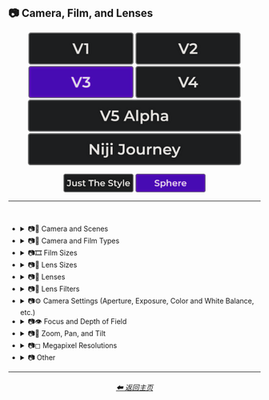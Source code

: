 <h2>📷 Camera, Film, and Lenses</h2>

<div align="center">

[<img src="/Images/Repo_Parts/Buttons/Version_Buttons/button_version_V1_inactive.webp?raw=true" alt="MidJourney V1" height="64" />](/Pages/MJ_V1/Style_Pages/Sphere/Camera.md)
[<img src="/Images/Repo_Parts/Buttons/Version_Buttons/button_version_V2_inactive.webp?raw=true" alt="MidJourney V2" height="64" />](/Pages/MJ_V2/Style_Pages/Sphere/Camera.md)
[<img src="/Images/Repo_Parts/Buttons/Version_Buttons/button_version_V3_active.webp?raw=true" alt="MidJourney V3" height="64" />](/Pages/MJ_V3/Style_Pages/Sphere/Camera.md)
[<img src="/Images/Repo_Parts/Buttons/Version_Buttons/button_version_V4_inactive.webp?raw=true" alt="MidJourney V4" height="64" />](/Pages/MJ_V4/Style_Pages/Just_The_Style/Camera.md)
<br>
[<img src="/Images/Repo_Parts/Buttons/Version_Buttons/button_version_V5_Alpha_inactive_half.webp?raw=true" alt="MidJourney V5" height="64" />](/Pages/MJ_V5/Style_Pages/Just_The_Style/Camera.md)
[<img src="/Images/Repo_Parts/Buttons/Version_Buttons/button_version_niji_inactive_half.webp?raw=true" alt="Niji Journey" height="64" />](/Pages/Niji_Journey/Style_Pages/Camera.md)

[<img src="/Images/Repo_Parts/Buttons/Image_Type_Buttons/button_just_the_style_inactive.webp?raw=true" alt="Just The Style" width="140.5" />](/Pages/MJ_V3/Style_Pages/Just_The_Style/Camera.md)
[<img src="/Images/Repo_Parts/Buttons/Image_Type_Buttons/button_sphere_active.webp?raw=true" alt="Sphere" width="140.5" />](/Pages/MJ_V3/Style_Pages/Sphere/Camera.md)

</div>

<hr>
<br>


- <details><summary>📷🌇 Camera and Scenes</summary><p><div align="center">

    | Scene |
    | :-: |
    | <img src="/Images/MJ_V3/MidJourney_Styles_(sphere)/Wave_13/sphere_Scene.webp?raw=true" width="256" /> |
    
    <br>
    
    | Photography | Photograph | Photographia |
    | :-: | :-: | :-: |
    | <img src="/Images/MJ_V3/MidJourney_Styles_(sphere)/sphere_Photography.webp?raw=true" width="256" /> | <img src="/Images/MJ_V3/MidJourney_Styles_(sphere)/Wave_13/sphere_Photograph.webp?raw=true" width="256" /> | <img src="/Images/MJ_V3/MidJourney_Styles_(sphere)/sphere_Photographia.webp?raw=true" width="256" /> |

    <br>

    | Closed Composition |
    | :-: |
    | <img src="/Images/MJ_V3/MidJourney_Styles_(sphere)/Wave_14/sphere_Closed_Composition.webp?raw=true" width="256" /> |

    <br>

    | Filmic | Cinematic |
    | :-: | :-: |
    | <img src="/Images/MJ_V3/MidJourney_Styles_(sphere)/sphere_Filmic.webp?raw=true" width="256" /> | <img src="/Images/MJ_V3/MidJourney_Styles_(sphere)/sphere_Cinematic.webp?raw=true" width="256" /> | 
    
    <br>
    
    | Dramatic | Glamor Shot |
    | :-: | :-: |
    | <img src="/Images/MJ_V3/MidJourney_Styles_(sphere)/sphere_Dramatic.webp?raw=true" width="256" /> | <img src="/Images/MJ_V3/MidJourney_Styles_(sphere)/sphere_Glamor_Shot.webp?raw=true" width="256" /> |

    <br>

    | Golden Hour | Blue Hour |
    | :-: | :-: |
    | <img src="/Images/MJ_V3/MidJourney_Styles_(sphere)/sphere_Golden_Hour.webp?raw=true" width="256" /> | <img src="/Images/MJ_V3/MidJourney_Styles_(sphere)/Wave_12/sphere_Blue_Hour.webp?raw=true" width="256" /> |
    
    <br>
    
    | Award Winning Photography | Establishing Shot | Nightography |
    | :-: | :-: | :-: |
    | <img src="/Images/MJ_V3/MidJourney_Styles_(sphere)/Wave_9/sphere_Award_Winning_Photography.webp?raw=true" width="256" /> | <img src="/Images/MJ_V3/MidJourney_Styles_(sphere)/Wave_10/sphere_Establishing_Shot.webp?raw=true" width="256" /> | <img src="/Images/MJ_V3/MidJourney_Styles_(sphere)/Wave_10/sphere_Nightography.webp?raw=true" width="256" /> |

    <br>

    | Photoshoot |
    | :-: |
    | <img src="/Images/MJ_V3/MidJourney_Styles_(sphere)/sphere_Photoshoot.webp?raw=true" width="256" /> |

    <br>

    | Portrait | Full Body Portrait | Portraiture |
    | :-: | :-: | :-: |
    | <img src="/Images/MJ_V3/MidJourney_Styles_(sphere)/sphere_Portrait.webp?raw=true" width="256" /> | <img src="/Images/MJ_V3/MidJourney_Styles_(sphere)/sphere_Full_Body_Portrait.webp?raw=true" width="256" /> | <img src="/Images/MJ_V3/MidJourney_Styles_(sphere)/sphere_Portraiture.webp?raw=true" width="256" /> |

    <br>

    | Cinematic Haze |
    | :-: |
    | <img src="/Images/MJ_V3/MidJourney_Styles_(sphere)/Wave_11/sphere_Cinematic_Haze.webp?raw=true" width="256" /> |

    <br>
    
    | Subject |
    | :-: |
    | <img src="/Images/MJ_V3/MidJourney_Styles_(sphere)/Wave_14/sphere_Subject.webp?raw=true" width="256" /> |
    
    <br>
    
    | Pose | Gesture | Profile |
    | :-: | :-: | :-: |
    | <img src="/Images/MJ_V3/MidJourney_Styles_(sphere)/Wave_14/sphere_Pose.webp?raw=true" width="256" /> | <img src="/Images/MJ_V3/MidJourney_Styles_(sphere)/Wave_14/sphere_Gesture.webp?raw=true" width="256" /> | <img src="/Images/MJ_V3/MidJourney_Styles_(sphere)/Wave_14/sphere_Profile.webp?raw=true" width="256" /> |

    <br>
    
    | High-Speed Photograph | Time-Lapse | Motion Capture |
    | :-: | :-: | :-: |
    | <img src="/Images/MJ_V3/MidJourney_Styles_(sphere)/sphere_High-Speed_Photograph.webp?raw=true" width="256" /> | <img src="/Images/MJ_V3/MidJourney_Styles_(sphere)/sphere_Time-Lapse.webp?raw=true" width="256" /> | <img src="/Images/MJ_V3/MidJourney_Styles_(sphere)/sphere_Motion_Capture.webp?raw=true" width="256" /> |

    <br>
    
    | Claymation | Video Frame Capture |
    | :-: | :-: |
    | <img src="/Images/MJ_V3/MidJourney_Styles_(sphere)/Wave_9/sphere_Claymation.webp?raw=true" width="256" /> | <img src="/Images/MJ_V3/MidJourney_Styles_(sphere)/Wave_10/sphere_Video_Frame_Capture.webp?raw=true" width="256" /> |

    <br>

    | Stop Motion | Stop-Motion Animation Frame |
    | :-: | :-: |
    | <img src="/Images/MJ_V3/MidJourney_Styles_(sphere)/sphere_Stop_Motion.webp?raw=true" width="256" /> | <img src="/Images/MJ_V3/MidJourney_Styles_(sphere)/Wave_10/sphere_Stop-motion_Animation_Frame.webp?raw=true" width="256" /> |

    <br>

    | Color Grading | Bokeh | Film Grain |
    | :-: | :-: | :-: |
    | <img src="/Images/MJ_V3/MidJourney_Styles_(sphere)/sphere_Color_Grading.webp?raw=true" width="256" /> | <img src="/Images/MJ_V3/MidJourney_Styles_(sphere)/sphere_Bokeh.webp?raw=true" width="256" /> | <img src="/Images/MJ_V3/MidJourney_Styles_(sphere)/sphere_Film_Grain.webp?raw=true" width="256" /> |
    
    <br>
    
    | Surveillance | Surveillance Footage |
    | :-: | :-: |
    | <img src="/Images/MJ_V3/MidJourney_Styles_(sphere)/Wave_12/sphere_Surveillance.webp?raw=true" width="256" /> | <img src="/Images/MJ_V3/MidJourney_Styles_(sphere)/Wave_12/sphere_Surveillance_Footage.webp?raw=true" width="256" /> |
    
    <br>
    
    | Security Footage | CCTV |
    | :-: | :-: |
    | <img src="/Images/MJ_V3/MidJourney_Styles_(sphere)/Wave_12/sphere_Security_Footage.webp?raw=true" width="256" /> | <img src="/Images/MJ_V3/MidJourney_Styles_(sphere)/Wave_12/sphere_CCTV.webp?raw=true" width="256" /> |

    <br>

    | Dashcam-Footage | Satellite Imagery | Paparazzi Photography |
    | :-: | :-: | :-: |
    | <img src="/Images/MJ_V3/MidJourney_Styles_(sphere)/sphere_Dashcam-Footage.webp?raw=true" width="256" /> | <img src="/Images/MJ_V3/MidJourney_Styles_(sphere)/sphere_Satellite_Imagery.webp?raw=true" width="256" /> | <img src="/Images/MJ_V3/MidJourney_Styles_(sphere)/sphere_Paparazzi_Photography.webp?raw=true" width="256" /> |
    
    <br>

    | Underwater Photography | Wildlife Photography | National Geographic Photo |
    | :-: | :-: | :-: |
    | <img src="/Images/MJ_V3/MidJourney_Styles_(sphere)/Wave_9/sphere_Underwater_Photography.webp?raw=true" width="256" /> | <img src="/Images/MJ_V3/MidJourney_Styles_(sphere)/sphere_Wildlife_Photography.webp?raw=true" width="256" /> | <img src="/Images/MJ_V3/MidJourney_Styles_(sphere)/sphere_National_Geographic_Photo.webp?raw=true" width="256" /> |

    <br>
    
    | Editorial Photography | Associated Press Photo | Photojournalism |
    | :-: | :-: | :-: |
    | <img src="/Images/MJ_V3/MidJourney_Styles_(sphere)/sphere_Editorial_Photography.webp?raw=true" width="256" /> | <img src="/Images/MJ_V3/MidJourney_Styles_(sphere)/sphere_Associated_Press_Photo.webp?raw=true" width="256" /> | <img src="/Images/MJ_V3/MidJourney_Styles_(sphere)/sphere_Photojournalism.webp?raw=true" width="256" /> |

    <br>

    | Action Scene | War Photography |
    | :-: | :-: |
    | <img src="/Images/MJ_V3/MidJourney_Styles_(sphere)/Wave_9/sphere_Action_Scene.webp?raw=true" width="256" /> | <img src="/Images/MJ_V3/MidJourney_Styles_(sphere)/sphere_War_Photography.webp?raw=true" width="256" /> |

    </div></p></details>


- <details><summary>📷🌇 Camera and Film Types</summary><p><div align="center">

    | Camcorder Effect | DSLR | Night Vision |
    | :-: | :-: | :-: |
    | <img src="/Images/MJ_V3/MidJourney_Styles_(sphere)/sphere_Camcorder_Effect.webp?raw=true" width="256" /> | <img src="/Images/MJ_V3/MidJourney_Styles_(sphere)/sphere_DSLR.webp?raw=true" width="256" /> | <img src="/Images/MJ_V3/MidJourney_Styles_(sphere)/sphere_Night_Vision.webp?raw=true" width="256" /> |
    
    <br>

    | Drone Photography | GoPro Video | Unregistered Hypercam 2 |
    | :-: | :-: | :-: |
    | <img src="/Images/MJ_V3/MidJourney_Styles_(sphere)/Wave_9/sphere_Drone_Photography.webp?raw=true" width="256" /> | <img src="/Images/MJ_V3/MidJourney_Styles_(sphere)/Wave_9/sphere_GoPro_Video.webp?raw=true" width="256" /> | <img src="/Images/MJ_V3/MidJourney_Styles_(sphere)/Wave_11/sphere_Unregistered_Hypercam_2.webp?raw=true" width="256" /> |

    <br>
    
    | Hyperspectral Imaging | Multispectral Imaging | Schlieren |
    | :-: | :-: | :-: |
    | <img src="/Images/MJ_V3/MidJourney_Styles_(sphere)/sphere_Hyperspectral_Imaging.webp?raw=true" width="256" /> | <img src="/Images/MJ_V3/MidJourney_Styles_(sphere)/sphere_Multispectral_Imaging.webp?raw=true" width="256" /> | <img src="/Images/MJ_V3/MidJourney_Styles_(sphere)/sphere_Schlieren.webp?raw=true" width="256" /> |
    
    <br>
    
    | Disposable Camera | Disposable Camera Photo |
    | :-: | :-: |
    | <img src="/Images/MJ_V3/MidJourney_Styles_(sphere)/Wave_12/sphere_Disposable_Camera.webp?raw=true" width="256" /> | <img src="/Images/MJ_V3/MidJourney_Styles_(sphere)/Wave_12/sphere_Disposable_Camera_Photo.webp?raw=true" width="256" /> |

    <br>
    
    | Polaroid |
    | :-: |
    | <img src="/Images/MJ_V3/MidJourney_Styles_(sphere)/sphere_Polaroid.webp?raw=true" width="256" /> |
    
    <br>
    
    | Ektachrome | Fujifilm Superia | Instax |
    | :-: | :-: | :-: |
    | <img src="/Images/MJ_V3/MidJourney_Styles_(sphere)/sphere_Ektachrome.webp?raw=true" width="256" /> | <img src="/Images/MJ_V3/MidJourney_Styles_(sphere)/sphere_Fujifilm_Superia.webp?raw=true" width="256" /> | <img src="/Images/MJ_V3/MidJourney_Styles_(sphere)/sphere_Instax.webp?raw=true" width="256" /> |

    <br>
    
    | Kodak Ektar | Kodak Gold 200 | Kodak Portra |
    | :-: | :-: | :-: |
    | <img src="/Images/MJ_V3/MidJourney_Styles_(sphere)/sphere_Kodak_Ektar.webp?raw=true" width="256" /> | <img src="/Images/MJ_V3/MidJourney_Styles_(sphere)/sphere_Kodak_Gold_200.webp?raw=true" width="256" /> | <img src="/Images/MJ_V3/MidJourney_Styles_(sphere)/sphere_Kodak_Portra.webp?raw=true" width="256" /> |
    
    <br>
    
    | Nikon D750 | Provia | Velvia |
    | :-: | :-: | :-: |
    | <img src="/Images/MJ_V3/MidJourney_Styles_(sphere)/sphere_Nikon_D750.webp?raw=true" width="256" /> | <img src="/Images/MJ_V3/MidJourney_Styles_(sphere)/sphere_Provia.webp?raw=true" width="256" /> | <img src="/Images/MJ_V3/MidJourney_Styles_(sphere)/sphere_Velvia.webp?raw=true" width="256" /> |
    
    <br>
    
    | Lomo | Pinhole Photography | CinemaScope |
    | :-: | :-: | :-: |
    | <img src="/Images/MJ_V3/MidJourney_Styles_(sphere)/sphere_Lomo.webp?raw=true" width="256" /> | <img src="/Images/MJ_V3/MidJourney_Styles_(sphere)/sphere_Pinhole_Photography.webp?raw=true" width="256" /> | <img src="/Images/MJ_V3/MidJourney_Styles_(sphere)/sphere_CinemaScope.webp?raw=true" width="256" /> |

    <br>
    
    | Tri-X 400 TX | Ilford HP5 | Photogram |
    | :-: | :-: | :-: |
    | <img src="/Images/MJ_V3/MidJourney_Styles_(sphere)/sphere_Tri-X_400_TX.webp?raw=true" width="256" /> | <img src="/Images/MJ_V3/MidJourney_Styles_(sphere)/sphere_Ilford_HP5.webp?raw=true" width="256" /> | <img src="/Images/MJ_V3/MidJourney_Styles_(sphere)/sphere_Photogram.webp?raw=true" width="256" /> |
    
    <br>

    | VistaVision | Technirama |
    | :-: | :-: |
    | <img src="/Images/MJ_V3/MidJourney_Styles_(sphere)/sphere_VistaVision.webp?raw=true" width="256" /> | <img src="/Images/MJ_V3/MidJourney_Styles_(sphere)/sphere_Technirama.webp?raw=true" width="256" /> |

    <br>

    | Techniscope | Super-35 |
    | :-: | :-: |
    | <img src="/Images/MJ_V3/MidJourney_Styles_(sphere)/sphere_Techniscope.webp?raw=true" width="256" /> | <img src="/Images/MJ_V3/MidJourney_Styles_(sphere)/sphere_Super-35.webp?raw=true" width="256" /> |

    <br>

    | Panavision | Super-Panavision-70 |
    | :-: | :-: |
    | <img src="/Images/MJ_V3/MidJourney_Styles_(sphere)/sphere_Panavision.webp?raw=true" width="256" /> | <img src="/Images/MJ_V3/MidJourney_Styles_(sphere)/sphere_Super-Panavision-70.webp?raw=true" width="256" /> |

    <br>

    | Cinerama | Kinopanorama | Cinemiracle |
    | :-: | :-: | :-: |
    | <img src="/Images/MJ_V3/MidJourney_Styles_(sphere)/sphere_Cinerama.webp?raw=true" width="256" /> | <img src="/Images/MJ_V3/MidJourney_Styles_(sphere)/sphere_Kinopanorama.webp?raw=true" width="256" /> | <img src="/Images/MJ_V3/MidJourney_Styles_(sphere)/sphere_Cinemiracle.webp?raw=true" width="256" /> |

    <br>
    
    | Daguerrotype | Ambrotype | Calotype |
    | :-: | :-: | :-: |
    | <img src="/Images/MJ_V3/MidJourney_Styles_(sphere)/sphere_Daguerrotype.webp?raw=true" width="256" /> | <img src="/Images/MJ_V3/MidJourney_Styles_(sphere)/sphere_Ambrotype.webp?raw=true" width="256" /> | <img src="/Images/MJ_V3/MidJourney_Styles_(sphere)/sphere_Calotype.webp?raw=true" width="256" /> |
    
    <br>
    
    | Tintype | Film-Negative |
    | :-: | :-: |
    | <img src="/Images/MJ_V3/MidJourney_Styles_(sphere)/sphere_Tintype.webp?raw=true" width="256" /> | <img src="/Images/MJ_V3/MidJourney_Styles_(sphere)/Wave_11/sphere_Film-Negative.webp?raw=true" width="256" /> |

    <br>
    
    | Full Frame |
    | :-: |
    | <img src="/Images/MJ_V3/MidJourney_Styles_(sphere)/Wave_10/sphere_Full_Frame.webp?raw=true" width="256" /> |

    </div></p></details>

- <details><summary>📷🎞 Film Sizes</summary><p><div align="center">

    | Shot on 8mm | Shot on 9.5mm |
    | :-: | :-: |
    | <img src="/Images/MJ_V3/MidJourney_Styles_(sphere)/sphere_Shot_on_8mm.webp?raw=true" width="256" /> | <img src="/Images/MJ_V3/MidJourney_Styles_(sphere)/sphere_Shot_on_9.5mm.webp?raw=true" width="256" /> |

    <br>

    | Shot on 16mm | Shot on 17.5mm | Shot on 28mm |
    | :-: | :-: | :-: |
    | <img src="/Images/MJ_V3/MidJourney_Styles_(sphere)/sphere_Shot_on_16mm.webp?raw=true" width="256" /> | <img src="/Images/MJ_V3/MidJourney_Styles_(sphere)/sphere_Shot_on_17.5mm.webp?raw=true" width="256" /> | <img src="/Images/MJ_V3/MidJourney_Styles_(sphere)/sphere_Shot_on_28mm.webp?raw=true" width="256" /> |

    <br>

    | Shot on 35mm | 35mm | Expired 35mm Film |
    | :-: | :-: | :-: |
    | <img src="/Images/MJ_V3/MidJourney_Styles_(sphere)/sphere_Shot_on_35mm.webp?raw=true" width="256" /> | <img src="/Images/MJ_V3/MidJourney_Styles_(sphere)/sphere_35mm.webp?raw=true" width="256" /> | <img src="/Images/MJ_V3/MidJourney_Styles_(sphere)/Wave_10/sphere_Expired_35mm_Film.webp?raw=true" width="256" /> |

    <br>

    | Shot on 65mm | Expired 65mm Film |
    | :-: | :-: |
    | <img src="/Images/MJ_V3/MidJourney_Styles_(sphere)/sphere_Shot_on_65mm.webp?raw=true" width="256" /> | <img src="/Images/MJ_V3/MidJourney_Styles_(sphere)/Wave_10/sphere_Expired_65mm_Film.webp?raw=true" width="256" /> |

    <br>

    | Shot on 70mm | Shot on IMAX 70mm |
    | :-: | :-: |
    | <img src="/Images/MJ_V3/MidJourney_Styles_(sphere)/sphere_Shot_on_70mm.webp?raw=true" width="256" /> | <img src="/Images/MJ_V3/MidJourney_Styles_(sphere)/sphere_Shot_on_IMAX_70mm.webp?raw=true" width="256" /> |

  </div></p></details>


- <details><summary>📷🥽 Lens Sizes</summary><p><div align="center">

    | 15mm Lens | 35mm Lens | 85mm Lens |
    | :-: | :-: | :-: |
    | <img src="/Images/MJ_V3/MidJourney_Styles_(sphere)/Wave_10/sphere_15mm_Lens.webp?raw=true" width="256" /> | <img src="/Images/MJ_V3/MidJourney_Styles_(sphere)/Wave_10/sphere_35mm_Lens.webp?raw=true" width="256" /> | <img src="/Images/MJ_V3/MidJourney_Styles_(sphere)/Wave_10/sphere_85mm_Lens.webp?raw=true" width="256" /> |
    
    <br>
    
    | 100mm Lens | 200mm Lens |
    | :-: | :-: |
    | <img src="/Images/MJ_V3/MidJourney_Styles_(sphere)/Wave_10/sphere_100mm_Lens.webp?raw=true" width="256" /> | <img src="/Images/MJ_V3/MidJourney_Styles_(sphere)/Wave_10/sphere_200mm_Lens.webp?raw=true" width="256" /> |

  </div></p></details>


- <details><summary>📷🔭 Lenses</summary><p><div align="center">

    | Macro | Macro View | Magnification |
    | :-: | :-: | :-: |
    | <img src="/Images/MJ_V3/MidJourney_Styles_(sphere)/sphere_Macro.webp?raw=true" width="256" /> | <img src="/Images/MJ_V3/MidJourney_Styles_(sphere)/sphere_Macro_View.webp?raw=true" width="256" /> | <img src="/Images/MJ_V3/MidJourney_Styles_(sphere)/sphere_Magnification.webp?raw=true" width="256" /> |
    
    <br>

    | 100x Magnification | 200x Magnification |
    | :-: | :-: |
    | <img src="/Images/MJ_V3/MidJourney_Styles_(sphere)/Wave_10/sphere_100x_Magnification.webp?raw=true" width="256" /> | <img src="/Images/MJ_V3/MidJourney_Styles_(sphere)/Wave_10/sphere_200x_Magnification.webp?raw=true" width="256" /> |
    
    <br>
    
    | 500x Magnification | 1000x Magnification |
    | :-: | :-: |
    | <img src="/Images/MJ_V3/MidJourney_Styles_(sphere)/Wave_10/sphere_500x_Magnification.webp?raw=true" width="256" /> | <img src="/Images/MJ_V3/MidJourney_Styles_(sphere)/Wave_10/sphere_1000x_Magnification.webp?raw=true" width="256" /> |
    
    <br>
    
    | Microscopic | Electron Microscope | Super-Resolution Microscopy |
    | :-: | :-: | :-: |
    | <img src="/Images/MJ_V3/MidJourney_Styles_(sphere)/sphere_Microscopic.webp?raw=true" width="256" /> | <img src="/Images/MJ_V3/MidJourney_Styles_(sphere)/sphere_Electron_Microscope.webp?raw=true" width="256" /> | <img src="/Images/MJ_V3/MidJourney_Styles_(sphere)/sphere_Super-Resolution_Microscopy.webp?raw=true" width="256" /> |
    
    <br>

    | Telescope | Telescopic | Telescope Photography |
    | :-: | :-: | :-: |
    | <img src="/Images/MJ_V3/MidJourney_Styles_(sphere)/Wave_9/sphere_Telescope.webp?raw=true" width="256" /> | <img src="/Images/MJ_V3/MidJourney_Styles_(sphere)/Wave_9/sphere_Telescopic.webp?raw=true" width="256" /> | <img src="/Images/MJ_V3/MidJourney_Styles_(sphere)/Wave_9/sphere_Telescope_Photography.webp?raw=true" width="256" /> |

    <br>
    
    | Telephoto | Panorama | 360 Panorama |
    | :-: | :-: | :-: |
    | <img src="/Images/MJ_V3/MidJourney_Styles_(sphere)/sphere_Telephoto.webp?raw=true" width="256" /> | <img src="/Images/MJ_V3/MidJourney_Styles_(sphere)/sphere_Panorama.webp?raw=true" width="256" /> | <img src="/Images/MJ_V3/MidJourney_Styles_(sphere)/sphere_360_Panorama.webp?raw=true" width="256" /> |
    
    <br>
    
    | Wide Angle | Ultra-Wide Angle | 360 Angle |
    | :-: | :-: | :-: |
    | <img src="/Images/MJ_V3/MidJourney_Styles_(sphere)/sphere_Wide_Angle.webp?raw=true" width="256" /> | <img src="/Images/MJ_V3/MidJourney_Styles_(sphere)/sphere_Ultra-Wide_Angle.webp?raw=true" width="256" /> | <img src="/Images/MJ_V3/MidJourney_Styles_(sphere)/sphere_360_Angle.webp?raw=true" width="256" /> |

    <br>

    | Fisheye Lens | Fisheye Lens Effect | Lens Distortion |
    | :-: | :-: | :-: |
    | <img src="/Images/MJ_V3/MidJourney_Styles_(sphere)/sphere_Fisheye_Lens.webp?raw=true" width="256" /> | <img src="/Images/MJ_V3/MidJourney_Styles_(sphere)/sphere_Fisheye_Lens_Effect.webp?raw=true" width="256" /> | <img src="/Images/MJ_V3/MidJourney_Styles_(sphere)/sphere_Lens_Distortion.webp?raw=true" width="256" /> |

    </div></p></details>


- <details><summary>📷🧫 Lens Filters</summary><p><div align="center">

    | Color-Gel | Filter |
    | :-: | :-: |
    | <img src="/Images/MJ_V3/MidJourney_Styles_(sphere)/Wave_11/sphere_Color-Gel.webp?raw=true" width="256" /> | <img src="/Images/MJ_V3/MidJourney_Styles_(sphere)/Wave_13/sphere_Filter.webp?raw=true" width="256" /> |
    
    <br>

    | Photographic-Filter | Diffusion-Filter |
    | :-: | :-: |
    | <img src="/Images/MJ_V3/MidJourney_Styles_(sphere)/Wave_10/sphere_Photographic-Filter.webp?raw=true" width="256" /> | <img src="/Images/MJ_V3/MidJourney_Styles_(sphere)/Wave_10/sphere_Diffusion-Filter.webp?raw=true" width="256" /> |
    
    <br>
    
    | Dichroic-Filter | UV-Filter |
    | :-: | :-: |
    | <img src="/Images/MJ_V3/MidJourney_Styles_(sphere)/Wave_10/sphere_Dichroic-Filter.webp?raw=true" width="256" /> | <img src="/Images/MJ_V3/MidJourney_Styles_(sphere)/Wave_10/sphere_UV-Filter.webp?raw=true" width="256" /> |
    
    <br>
    
    | Polarization-Filter | Polarizer |
    | :-: | :-: |
    | <img src="/Images/MJ_V3/MidJourney_Styles_(sphere)/Wave_10/sphere_Polarization-Filter.webp?raw=true" width="256" /> | <img src="/Images/MJ_V3/MidJourney_Styles_(sphere)/Wave_10/sphere_Polarizer.webp?raw=true" width="256" /> |
    
    <br>
    
    | Infrared-Filter | Infrared-Cut-Off-Filter |
    | :-: | :-: |
    | <img src="/Images/MJ_V3/MidJourney_Styles_(sphere)/Wave_10/sphere_Infrared-Filter.webp?raw=true" width="256" /> | <img src="/Images/MJ_V3/MidJourney_Styles_(sphere)/Wave_10/sphere_Infrared-Cut-Off-Filter.webp?raw=true" width="256" /> |

    <br>
    
    | Neutral-Density-Filter | ND-Filter |
    | :-: | :-: |
    | <img src="/Images/MJ_V3/MidJourney_Styles_(sphere)/Wave_11/sphere_Neutral-Density-Filter.webp?raw=true" width="256" /> | <img src="/Images/MJ_V3/MidJourney_Styles_(sphere)/Wave_11/sphere_ND-Filter.webp?raw=true" width="256" /> |
    
    <br>
    
    | Graduated-Neutral-Density-Filter | GND-Filter |
    | :-: | :-: |
    | <img src="/Images/MJ_V3/MidJourney_Styles_(sphere)/Wave_11/sphere_Graduated-Neutral-Density-Filter.webp?raw=true" width="256" /> | <img src="/Images/MJ_V3/MidJourney_Styles_(sphere)/Wave_11/sphere_GND-Filter.webp?raw=true" width="256" /> |
    
    <br>
    
    | Astronomical-Filter | Cokin-Filter |
    | :-: | :-: |
    | <img src="/Images/MJ_V3/MidJourney_Styles_(sphere)/Wave_11/sphere_Astronomical-Filter.webp?raw=true" width="256" /> | <img src="/Images/MJ_V3/MidJourney_Styles_(sphere)/Wave_11/sphere_Cokin-Filter.webp?raw=true" width="256" /> |

  </div></p></details>


- <details><summary>📷⚙ Camera Settings (Aperture, Exposure, Color and White Balance, etc.)</summary><p><div align="center">

    | Exposure | Short Exposure | Long Exposure |
    | :-: | :-: | :-: |
    | <img src="/Images/MJ_V3/MidJourney_Styles_(sphere)/sphere_Exposure.webp?raw=true" width="256" /> | <img src="/Images/MJ_V3/MidJourney_Styles_(sphere)/sphere_Short_Exposure.webp?raw=true" width="256" /> | <img src="/Images/MJ_V3/MidJourney_Styles_(sphere)/sphere_Long_Exposure.webp?raw=true" width="256" /> | 
    
    <br>
    
    | Double-Exposure | Shutter Speed 1/1000 | Shutter Speed 1/2 |
    | :-: | :-: | :-: |
    | <img src="/Images/MJ_V3/MidJourney_Styles_(sphere)/sphere_Double-Exposure.webp?raw=true" width="256" /> | <img src="/Images/MJ_V3/MidJourney_Styles_(sphere)/sphere_Shutter_Speed_11000.webp?raw=true" width="256" /> | <img src="/Images/MJ_V3/MidJourney_Styles_(sphere)/sphere_Shutter_Speed_12.webp?raw=true" width="256" /> | 

    <br>
    
    | Aperture | F/2.8 | F/22 |
    | :-: | :-: | :-: |
    | <img src="/Images/MJ_V3/MidJourney_Styles_(sphere)/Wave_13/sphere_Aperture.webp?raw=true" width="256" /> | <img src="/Images/MJ_V3/MidJourney_Styles_(sphere)/sphere_F2.8.webp?raw=true" width="256" /> | <img src="/Images/MJ_V3/MidJourney_Styles_(sphere)/sphere_F22.webp?raw=true" width="256" /> | 

    <br>
    
    | Gamma | White Balance |
    | :-: | :-: |
    | <img src="/Images/MJ_V3/MidJourney_Styles_(sphere)/sphere_Gamma.webp?raw=true" width="256" /> | <img src="/Images/MJ_V3/MidJourney_Styles_(sphere)/sphere_White_Balance.webp?raw=true" width="256" /> |

    <br>
    
    | Rule of Thirds |
    | :-: |
    | <img src="/Images/MJ_V3/MidJourney_Styles_(sphere)/sphere_Rule_of_Thirds.webp?raw=true" width="256" /> |

    </div></p></details>


- <details><summary>📷👁 Focus and Depth of Field</summary><p><div align="center">

    | Depth | Depth of Field | DOF |
    | :-: | :-: | :-: |
    | <img src="/Images/MJ_V3/MidJourney_Styles_(sphere)/sphere_Depth.webp?raw=true" width="256" /> | <img src="/Images/MJ_V3/MidJourney_Styles_(sphere)/sphere_Depth_of_Field.webp?raw=true" width="256" /> | <img src="/Images/MJ_V3/MidJourney_Styles_(sphere)/sphere_DOF.webp?raw=true" width="256" /> |

    <br>

    | Horizon Line | Vantage Point | Vanishing Point |
    | :-: | :-: | :-: |
    | <img src="/Images/MJ_V3/MidJourney_Styles_(sphere)/sphere_Horizon_Line.webp?raw=true" width="256" /> | <img src="/Images/MJ_V3/MidJourney_Styles_(sphere)/sphere_Vantage_Point.webp?raw=true" width="256" /> | <img src="/Images/MJ_V3/MidJourney_Styles_(sphere)/sphere_Vanishing_Point.webp?raw=true" width="256" /> |

    <br>
    
    | Defocused | Unfocused |
    | :-: | :-: |
    | <img src="/Images/MJ_V3/MidJourney_Styles_(sphere)/sphere_Defocused.webp?raw=true" width="256" /> | <img src="/Images/MJ_V3/MidJourney_Styles_(sphere)/sphere_Unfocused.webp?raw=true" width="256" /> |

    <br>
    
    | Focal Point | Soft-Focus |
    | :-: | :-: |
    | <img src="/Images/MJ_V3/MidJourney_Styles_(sphere)/Wave_14/sphere_Focal_Point.webp?raw=true" width="256" /> | <img src="/Images/MJ_V3/MidJourney_Styles_(sphere)/Wave_14/sphere_Soft-Focus.webp?raw=true" width="256" /> |

    <br>
    
    | Shallow Focus | Deep Focus |
    | :-: | :-: |
    | <img src="/Images/MJ_V3/MidJourney_Styles_(sphere)/sphere_Shallow_Focus.webp?raw=true" width="256" /> | <img src="/Images/MJ_V3/MidJourney_Styles_(sphere)/sphere_Deep_Focus.webp?raw=true" width="256" /> |
    
    <br>
    
    | Rack Focus | Split Diopter | Tilted Plane Focus |
    | :-: | :-: | :-: |
    | <img src="/Images/MJ_V3/MidJourney_Styles_(sphere)/sphere_Rack_Focus.webp?raw=true" width="256" /> | <img src="/Images/MJ_V3/MidJourney_Styles_(sphere)/sphere_Split_Diopter.webp?raw=true" width="256" /> | <img src="/Images/MJ_V3/MidJourney_Styles_(sphere)/sphere_Tilted_Plane_Focus.webp?raw=true" width="256" /> |

    </div></p></details>


- <details><summary>📷🔎 Zoom, Pan, and Tilt</summary><p><div align="center">
    
    | Zoom | Dolly Zoom |
    | :-: | :-: |
    | <img src="/Images/MJ_V3/MidJourney_Styles_(sphere)/sphere_Zoom.webp?raw=true" width="256" /> | <img src="/Images/MJ_V3/MidJourney_Styles_(sphere)/sphere_Dolly_Zoom.webp?raw=true" width="256" /> |

    <br>

    | Pan | Tilt |
    | :-: | :-: |
    | <img src="/Images/MJ_V3/MidJourney_Styles_(sphere)/Wave_11/sphere_Pan.webp?raw=true" width="256" /> | <img src="/Images/MJ_V3/MidJourney_Styles_(sphere)/Wave_11/sphere_Tilt.webp?raw=true" width="256" /> |

  </div></p></details>


- <details><summary>📷◻ Megapixel Resolutions</summary><p><div align="center">

    | Megapixel | 2 Megapixels |
    | :-: | :-: |
    | <img src="/Images/MJ_V3/MidJourney_Styles_(sphere)/sphere_Megapixel.webp?raw=true" width="256" /> | <img src="/Images/MJ_V3/MidJourney_Styles_(sphere)/sphere_2_megapixels.webp?raw=true" width="256" /> |

    | 10 Megapixels | 12 Megapixels | 16 Megapixels |
    | :-: | :-: | :-: |
    | <img src="/Images/MJ_V3/MidJourney_Styles_(sphere)/sphere_10_megapixels.webp?raw=true" width="256" /> | <img src="/Images/MJ_V3/MidJourney_Styles_(sphere)/sphere_12_megapixels.webp?raw=true" width="256" /> | <img src="/Images/MJ_V3/MidJourney_Styles_(sphere)/sphere_16_megapixels.webp?raw=true" width="256" /> |

    | 20 Megapixels | 22 Megapixels |
    | :-: | :-: |
    | <img src="/Images/MJ_V3/MidJourney_Styles_(sphere)/sphere_20_megapixels.webp?raw=true" width="256" /> | <img src="/Images/MJ_V3/MidJourney_Styles_(sphere)/sphere_22_megapixels.webp?raw=true" width="256" /> |

  </div></p></details>


- <details><summary>📷 Other</summary><p><div align="center">

    | Lens Flare | Vignette | Split Toning |
    | :-: | :-: | :-: |
    | <img src="/Images/MJ_V3/MidJourney_Styles_(sphere)/sphere_Lens_Flare.webp?raw=true" width="256" /> | <img src="/Images/MJ_V3/MidJourney_Styles_(sphere)/sphere_Vignette.webp?raw=true" width="256" /> | <img src="/Images/MJ_V3/MidJourney_Styles_(sphere)/sphere_Split_Toning.webp?raw=true" width="256" /> | 
    
    <br>
    
    | Rephotography | Scanography | Slit-Scan Photography |
    | :-: | :-: | :-: |
    | <img src="/Images/MJ_V3/MidJourney_Styles_(sphere)/sphere_Rephotography.webp?raw=true" width="256" /> | <img src="/Images/MJ_V3/MidJourney_Styles_(sphere)/sphere_Scanography.webp?raw=true" width="256" /> | <img src="/Images/MJ_V3/MidJourney_Styles_(sphere)/sphere_Slit-Scan_Photography.webp?raw=true" width="256" /> |

    </div></p></details>

<hr>
<div align="center">
    <h6><a href="/README.md">⬅ 返回主页</a></h6>
</div>